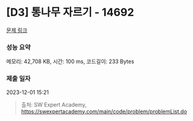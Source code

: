 # [D3] 통나무 자르기 - 14692 

[문제 링크](https://swexpertacademy.com/main/code/problem/problemDetail.do?contestProbId=AYJW0g-qlO8DFASv) 

### 성능 요약

메모리: 42,708 KB, 시간: 100 ms, 코드길이: 233 Bytes

### 제출 일자

2023-12-01 15:21



> 출처: SW Expert Academy, https://swexpertacademy.com/main/code/problem/problemList.do